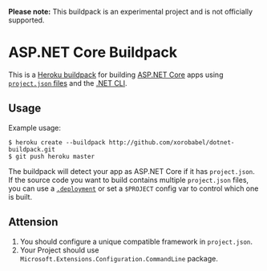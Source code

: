 **Please note:** This buildpack is an experimental project and is not officially supported.

# ASP.NET Core Buildpack

This is a [Heroku buildpack](http://devcenter.heroku.com/articles/buildpack) for building [ASP.NET Core](https://docs.asp.net/en/latest/conceptual-overview/aspnet.html) apps using [`project.json` files](https://github.com/aspnet/Home/wiki/Project.json-file) and the [.NET CLI](https://github.com/dotnet/cli).

## Usage

Example usage:

    $ heroku create --buildpack http://github.com/xorobabel/dotnet-buildpack.git
    $ git push heroku master

The buildpack will detect your app as ASP.NET Core if it has `project.json`. If the source code you want to build contains multiple `project.json` files, you can use a [`.deployment`](https://github.com/projectkudu/kudu/wiki/Customizing-deployments) or set a `$PROJECT` config var to control which one is built.

## Attension
1. You should configure a unique compatible framework in `project.json`.
2. Your Project should use `Microsoft.Extensions.Configuration.CommandLine` package.